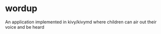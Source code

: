 # wordup
An application implemented in kivy/kivymd where children can air out their voice and be heard

